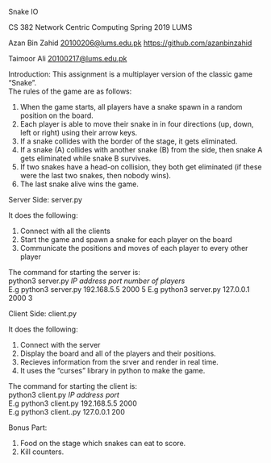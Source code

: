 Snake IO 

CS 382 Network Centric Computing 
Spring 2019 
LUMS

Azan Bin Zahid
20100206@lums.edu.pk
https://github.com/azanbinzahid

Taimoor Ali
20100217@lums.edu.pk


Introduction: 
This assignment is a multiplayer version of the classic game “Snake”.  
The rules of the game are as follows: 

1. When the game starts, all players have a snake spawn in a random position on the board. 
2. Each player is able to move their snake in in four directions (up, down, left or right) using their arrow keys. 
3. If a snake collides with the border of the stage, it gets eliminated. 
4. If a snake (A) collides with another snake (B) from the side, then snake A gets eliminated while snake B survives.  
5. If two snakes have a head-on collision, they both get eliminated (if these were the last two snakes, then nobody wins). 
6. The last snake alive wins the game. 


Server Side:
server.py

It does the following: 
1. Connect with all the clients 
2. Start the game and spawn a snake for each player on the board 
3. Communicate the positions and moves of each player to every other player

The command for starting the server is:  
python3 server.py *IP address* *port* *number of players*  
E.g python3 server.py 192.168.5.5 2000 5 
E.g python3 server.py 127.0.0.1 2000 3

Client Side:
client.py

It does the following: 
1. Connect with the server
2. Display the board and all of the players and their positions.
3. Recieves information from the srver and render in real time. 
4. It uses the “curses” library in python to make the game.

The command for starting the client is:  
python3 client.py *IP address* *port*  
E.g python3 client.py 192.168.5.5 2000  
E.g python3 client..py 127.0.0.1 200


Bonus Part:
1. Food on the stage which snakes can eat to score.  
2. Kill counters.